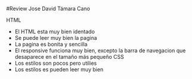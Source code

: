 #Review Jose David Támara Cano

HTML
- El HTML esta muy bien identado
- Se puede leer muy bien la pagina
- La pagina es bonita y sencilla
- El responsive funciona muy bien, excepto la barra de navegacion que desaparece en el tamaño más pequeño
CSS
- Los estilos son pocos pero utilies
- Los estilos es pueden leer muy bien